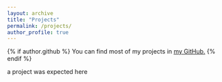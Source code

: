 ```yaml
---
layout: archive
title: "Projects"
permalink: /projects/
author_profile: true
---
```


{% if author.github %}
  You can find most of my projects in <u><a href="http://github.com/{{ site.author.github }}"> my GitHub</a>.</u>
{% endif %}


a project was expected here
